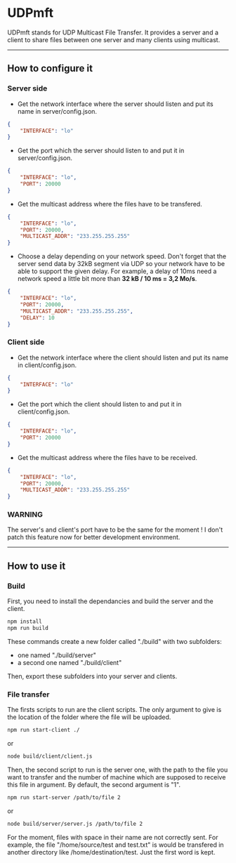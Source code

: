 # UDPmft

UDPmft stands for UDP Multicast File Transfer. It provides a server and a client to share files between one server and many clients using multicast.

---

## How to configure it

### Server side

- Get the network interface where the server should listen and put its name in server/config.json.

```JSON
{
	"INTERFACE": "lo"
}
```

- Get the port which the server should listen to and put it in server/config.json.

```JSON
{
	"INTERFACE": "lo",
	"PORT": 20000
}
```

- Get the multicast address where the files have to be transfered.

```JSON
{
	"INTERFACE": "lo",
	"PORT": 20000,
	"MULTICAST_ADDR": "233.255.255.255"
}
```

- Choose a delay depending on your network speed. Don't forget that the server send data by 32kB segment via UDP so your network have to be able to support the given delay. For example, a delay of 10ms need a network speed a little bit more than **32 kB / 10 ms = 3,2 Mo/s**.

```JSON
{
	"INTERFACE": "lo",
	"PORT": 20000,
	"MULTICAST_ADDR": "233.255.255.255",
	"DELAY": 10
}
```

### Client side

- Get the network interface where the client should listen and put its name in client/config.json.

```JSON
{
	"INTERFACE": "lo"
}
```

- Get the port which the client should listen to and put it in client/config.json.

```JSON
{
	"INTERFACE": "lo",
	"PORT": 20000
}
```

- Get the multicast address where the files have to be received.

```JSON
{
	"INTERFACE": "lo",
	"PORT": 20000,
	"MULTICAST_ADDR": "233.255.255.255"
}
```

### WARNING

The server's and client's port have to be the same for the moment ! I don't patch this feature now for better development environment.

---

## How to use it

### Build

First, you need to install the dependancies and build the server and the client.

```bash
npm install
npm run build
```

These commands create a new folder called "./build" with two subfolders:

- one named "./build/server"
- a second one named "./build/client"

Then, export these subfolders into your server and clients.

### File transfer

The firsts scripts to run are the client scripts. The only argument to give is the location of the folder where the file will be uploaded.

```bash
npm run start-client ./
```

or

```bash
node build/client/client.js
```

Then, the second script to run is the server one, with the path to the file you want to transfer and the number of machine which are supposed to receive this file in argument. By default, the second argument is "1".

```bash
npm run start-server /path/to/file 2
```

or

```bash
node build/server/server.js /path/to/file 2
```

For the moment, files with space in their name are not correctly sent. For example, the file "/home/source/test and test.txt" is would be transfered in another directory like /home/destination/test. Just the first word is kept.
